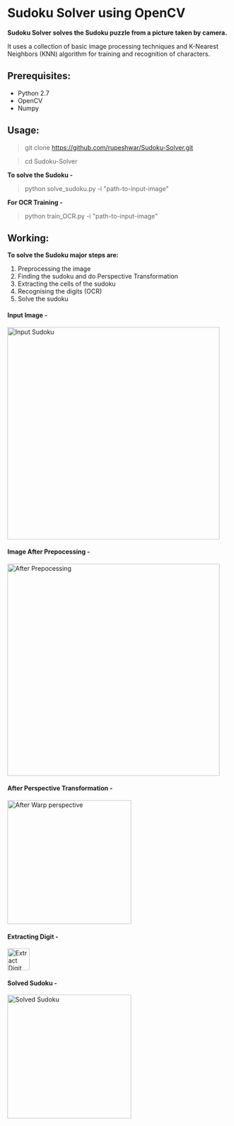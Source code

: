 # Sudoku Solver using OpenCV

**Sudoku Solver solves the Sudoku puzzle from a picture taken by camera.**

It uses a collection of basic image processing techniques and K-Nearest Neighbors (KNN) algorithm for training and recognition of characters.



## Prerequisites:
  - Python 2.7  
  - OpenCV
  - Numpy


## Usage:


> git clone https://github.com/rupeshwar/Sudoku-Solver.git

> cd Sudoku-Solver

**To solve the Sudoku -**

> python solve_sudoku.py -i "path-to-input-image"

**For OCR Training -**

> python train_OCR.py -i "path-to-input-image"


## Working:
**To solve the Sudoku major steps are:**
1. Preprocessing the image
2. Finding the sudoku and do Perspective Transformation
3. Extracting the cells of the sudoku
4. Recognising the digits (OCR)
5. Solve the sudoku


#### Input Image -
<img alt="Input Sudoku" src="/Screenshots/Sudoku.jpg?raw=true" width="480px">

#### Image After Prepocessing -
<img alt="After Prepocessing" src="/Screenshots/After Prepocessing.jpg?raw=true" width="480px">

#### After Perspective Transformation -
<img alt="After Warp perspective" src="/Screenshots/After Warp perspective.jpg?raw=true" width="280px">

#### Extracting Digit - 
<img alt="Extract Digit" src="/Screenshots/Extract Digit.jpg?raw=true" width="50px">

#### Solved Sudoku -
<img alt="Solved Sudoku" src="/Screenshots/Solved Sudoku.jpg?raw=true" width="280px">
